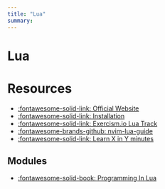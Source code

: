 ```yaml
---
title: "Lua"
summary:
---
```


Lua
===

Resources
===

- [:fontawesome-solid-link: Official Website](https://www.lua.org/start.html)
- [:fontawesome-solid-link:
    Installation](https://exercism.io/tracks/lua/installation)
- [:fontawesome-solid-link: Exercism.io Lua
    Track](https://exercism.io/my/tracks/lua)
- [:fontawesome-brands-github:
    nvim-lua-guide](https://github.com/nanotee/nvim-lua-guide)
- [:fontawesome-solid-link: Learn X in Y
    minutes](https://learnxinyminutes.com/docs/lua/)

Modules
---

- [:fontawesome-solid-book: Programming In Lua](01-programming-in-lua.md)
